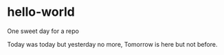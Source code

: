 # hello-world
One sweet day for a repo

Today was today but yesterday no more,
Tomorrow is here but not before.
